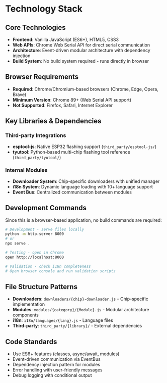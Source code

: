 # Technology Stack

## Core Technologies

- **Frontend**: Vanilla JavaScript (ES6+), HTML5, CSS3
- **Web APIs**: Chrome Web Serial API for direct serial communication
- **Architecture**: Event-driven modular architecture with dependency injection
- **Build System**: No build system required - runs directly in browser

## Browser Requirements

- **Required**: Chrome/Chromium-based browsers (Chrome, Edge, Opera, Brave)
- **Minimum Version**: Chrome 89+ (Web Serial API support)
- **Not Supported**: Firefox, Safari, Internet Explorer

## Key Libraries & Dependencies

### Third-party Integrations
- **esptool-js**: Native ESP32 flashing support (`third_party/esptool-js/`)
- **tyutool**: Python-based multi-chip flashing tool reference (`third_party/tyutool/`)

### Internal Modules
- **Downloader System**: Chip-specific downloaders with unified manager
- **i18n System**: Dynamic language loading with 10+ language support
- **Event Bus**: Centralized communication between modules

## Development Commands

Since this is a browser-based application, no build commands are required:

```bash
# Development - serve files locally
python -m http.server 8000
# or
npx serve .

# Testing - open in Chrome
open http://localhost:8000

# Validation - check i18n completeness
# Open browser console and run validation scripts
```

## File Structure Patterns

- **Downloaders**: `downloaders/{chip}-downloader.js` - Chip-specific implementation
- **Modules**: `modules/{category}/{Module}.js` - Modular architecture components  
- **i18n**: `i18n/languages/{lang}.js` - Language files
- **Third-party**: `third_party/{library}/` - External dependencies

## Code Standards

- Use ES6+ features (classes, async/await, modules)
- Event-driven communication via EventBus
- Dependency injection pattern for modules
- Error handling with user-friendly messages
- Debug logging with conditional output